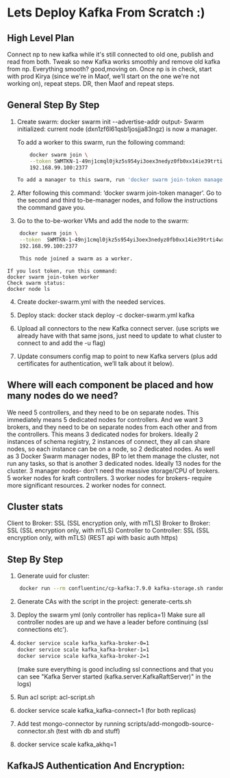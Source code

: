 # Lets Deploy Kafka From Scratch :) 

## High Level Plan

Connect np to new kafka while it's still connected to old one, publish and read from both.
Tweak so new Kafka works smoothly and remove old kafka from np.
Everything smooth? good,moving on.
Once np is in check, start with prod Kirya (since we're in Maof, we’ll start on the one we're not working on), repeat steps. 
DR, then Maof and repeat steps.


## General Step By Step
1. Create swarm: 
    docker swarm init --advertise-addr <MANAGER-IP>
    output-
    Swarm initialized: current node (dxn1zf6l61qsb1josjja83ngz) is now a manager.

    To add a worker to this swarm, run the following command:
    ```bash
        docker swarm join \
        --token SWMTKN-1-49nj1cmql0jkz5s954yi3oex3nedyz0fb0xx14ie39trti4wxv-8vxv8rssmk743ojnwacrr2e7c \
        192.168.99.100:2377

    To add a manager to this swarm, run 'docker swarm join-token manager' and follow the instructions.
    ```
2. After following this command: ‘docker swarm join-token manager’. Go to the second and third to-be-manager nodes, and follow the          instructions the command gave you.

3. Go to the to-be-worker VMs and add the node to the swarm:
```bash
    docker swarm join \
    --token  SWMTKN-1-49nj1cmql0jkz5s954yi3oex3nedyz0fb0xx14ie39trti4wxv-8vxv8rssmk743ojnwacrr2e7c \
    192.168.99.100:2377

    This node joined a swarm as a worker.
```
    If you lost token, run this command:
    docker swarm join-token worker
    Check swarm status:
    docker node ls

4. Create docker-swarm.yml with the needed services.

5. Deploy stack: 
    docker stack deploy -c docker-swarm.yml kafka

6. Upload all connectors to the new Kafka connect server. (use scripts we already have with that same jsons, just need to update to what cluster to connect to and add the -u flag)

7. Update consumers config map to point to new Kafka servers (plus add certificates for authentication, we’ll talk about it below).


## Where will each component be placed and how many nodes do we need?

We need 5 controllers, and they need to be on separate nodes. This immediately means 5 dedicated nodes for controllers. And we want 3 brokers, and they need to be on separate nodes from each other and from the controllers. This means 3 dedicated nodes for brokers.
Ideally 2 instances of schema registry, 2 instances of connect, they all can share nodes, so each instance can be on a node, so 2 dedicated nodes.
As well as 3 Docker Swarm manager nodes, BP to let them manage the cluster, not run any tasks, so that is another 3 dedicated nodes. 
Ideally 13 nodes for the cluster. 
3 manager nodes- don't need the massive storage/CPU of brokers.
5 worker nodes for kraft controllers.
3 worker nodes for brokers- require more significant resources.
2 worker nodes for connect.


## Cluster stats

Client to Broker: SSL (SSL encryption only, with mTLS)
Broker to Broker: SSL (SSL encryption only, with mTLS)
Controller to Controller: SSL (SSL encryption only, with mTLS) (REST api with basic auth https)


## Step By Step

1. Generate uuid for cluster: 
```bash
    docker run --rm confluentinc/cp-kafka:7.9.0 kafka-storage.sh random-uuid
```
2. Generate CAs with the script in the project:
    generate-certs.sh

3. Deploy the swarm yml (only controller has replica=1)
    Make sure all controller nodes are up and we have a leader before continuing (ssl connections etc').

4.  ```bash
    docker service scale kafka_kafka-broker-0=1
    docker service scale kafka_kafka-broker-1=1 
    docker service scale kafka_kafka-broker-2=1
    ```
    (make sure everything is good including ssl connections and that you can see "Kafka Server started (kafka.server.KafkaRaftServer)" in the logs)

5. Run acl script: acl-script.sh

6. docker service scale kafka_kafka-connect=1 (for both replicas)

7. Add test mongo-connector by running scripts/add-mongodb-source-connector.sh (test with db and stuff)

8. docker service scale kafka_akhq=1


## KafkaJS Authentication And Encryption:



